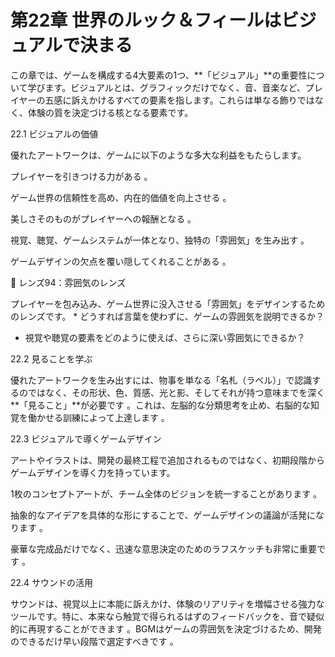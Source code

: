 # 第22章 世界のルック＆フィールはビジュアルで決まる

この章では、ゲームを構成する4大要素の1つ、**「ビジュアル」**の重要性について学びます。ビジュアルとは、グラフィックだけでなく、音、音楽など、プレイヤーの五感に訴えかけるすべての要素を指します。これらは単なる飾りではなく、体験の質を決定づける核となる要素です。

22.1 ビジュアルの価値

優れたアートワークは、ゲームに以下のような多大な利益をもたらします。

プレイヤーを引きつける力がある 。

ゲーム世界の信頼性を高め、内在的価値を向上させる 。

美しさそのものがプレイヤーへの報酬となる 。

視覚、聴覚、ゲームシステムが一体となり、独特の「雰囲気」を生み出す 。

ゲームデザインの欠点を覆い隠してくれることがある 。

💎 レンズ94：雰囲気のレンズ

プレイヤーを包み込み、ゲーム世界に没入させる「雰囲気」をデザインするためのレンズです。 * どうすれば言葉を使わずに、ゲームの雰囲気を説明できるか？

* 視覚や聴覚の要素をどのように使えば、さらに深い雰囲気にできるか？

22.2 見ることを学ぶ

優れたアートワークを生み出すには、物事を単なる「名札（ラベル）」で認識するのではなく、その形状、色、質感、光と影、そしてそれが持つ意味までを深く**「見ること」**が必要です 。これは、左脳的な分類思考を止め、右脳的な知覚を働かせる訓練によって上達します 。

22.3 ビジュアルで導くゲームデザイン

アートやイラストは、開発の最終工程で追加されるものではなく、初期段階からゲームデザインを導く力を持っています。

1枚のコンセプトアートが、チーム全体のビジョンを統一することがあります 。

抽象的なアイデアを具体的な形にすることで、ゲームデザインの議論が活発になります 。

豪華な完成品だけでなく、迅速な意思決定のためのラフスケッチも非常に重要です 。

22.4 サウンドの活用

サウンドは、視覚以上に本能に訴えかけ、体験のリアリティを増幅させる強力なツールです。特に、本来なら触覚で得られるはずのフィードバックを、音で疑似的に再現することができます 。BGMはゲームの雰囲気を決定づけるため、開発のできるだけ早い段階で選定すべきです 。



